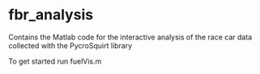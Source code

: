 # fbr_analysis

Contains the Matlab code for the interactive analysis of the race car data collected with the PycroSquirt library

To get started run fuelVis.m
